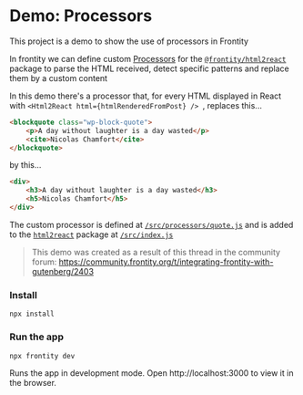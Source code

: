 # Demo: Processors

This project is a demo to show the use of processors in Frontity

In frontity we can define custom [Processors](https://docs.frontity.org/api-reference-1/frontity-html2react#create-your-own-processors) for the [`@frontity/html2react`](https://docs.frontity.org/api-reference-1/frontity-html2react) package to parse the HTML received, detect specific patterns and replace them by a custom content

In this demo there's a processor that, for every HTML displayed in React with `<Html2React html={htmlRenderedFromPost} /> `, replaces this...

```html
<blockquote class="wp-block-quote">
    <p>A day without laughter is a day wasted</p>
    <cite>Nicolas Chamfort</cite>
</blockquote>
```

by this...

```html
<div>
    <h3>A day without laughter is a day wasted</h3>
    <h5>Nicolas Chamfort</h5>
</div>
```

The custom processor is defined at [`/src/processors/quote.js`](https://github.com/frontity-demos/frontity-examples/blob/master/processor-blockquote/packages/mars-theme/src/processors/quote.js) and is added to the [`html2react`](https://docs.frontity.org/api-reference-1/frontity-html2react) package at [`/src/index.js`](https://github.com/frontity-demos/frontity-examples/blob/master/processor-blockquote/packages/mars-theme/src/index.js#L49)

> This demo was created as a result of this thread in the community forum: https://community.frontity.org/t/integrating-frontity-with-gutenberg/2403

### Install

```
npx install
```

### Run the app

```
npx frontity dev
```

Runs the app in development mode. Open http://localhost:3000 to view it in the browser.
